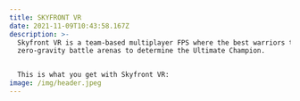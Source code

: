 ```yaml
---
title: SKYFRONT VR
date: 2021-11-09T10:43:58.167Z
description: >-
  Skyfront VR is a team-based multiplayer FPS where the best warriors team up in
  zero-gravity battle arenas to determine the Ultimate Champion.


  This is what you get with Skyfront VR:
image: /img/header.jpeg
---
```

